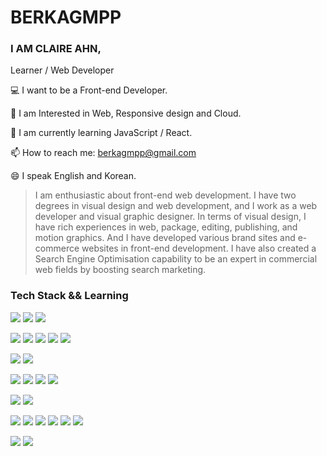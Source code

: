 # BERKAGMPP
### I AM CLAIRE AHN,
Learner / Web Developer

💻 I want to be a Front-end Developer.

🔭 I am Interested in Web, Responsive design and Cloud.

🌱 I am currently learning JavaScript / React.

📫 How to reach me: berkagmpp@gmail.com

😄 I speak English and Korean.


> I am enthusiastic about front-end web development.
I have two degrees in visual design and web development, and I work as a web developer and visual graphic designer.
In terms of visual design, I have rich experiences in web, package, editing, publishing, and motion graphics. 
And I have developed various brand sites and e-commerce websites in front-end development.
I have also created a Search Engine Optimisation capability to be an expert in commercial web fields by boosting search marketing.

### Tech Stack && Learning

<a href="#"><img src="https://img.shields.io/badge/HTML5-E34F26?style=flat-square&logo=HTML5&logoColor=white"/></a>
<a href="#"><img src="https://img.shields.io/badge/CSS3-1572B6?style=flat-square&logo=CSS3&logoColor=white"/></a>
<a href="#"><img src="https://img.shields.io/badge/Bootstrap-7952B3?style=flat-square&logo=Bootstrap&logoColor=white"/></a>

<a href="#"><img src="https://img.shields.io/badge/JavaScript-E53238?style=flat-square&logo=JavaScript&logoColor=white"/></a>
<a href="#"><img src="https://img.shields.io/badge/TypeScript-3178C6?style=flat-square&logo=TypeScript&logoColor=white"/></a>
<a href="#"><img src="https://img.shields.io/badge/React-005FED?style=flat-square&logo=React&logoColor=white"/></a>
<a href="#"><img src="https://img.shields.io/badge/Angular-DD0031?style=flat-square&logo=Angular&logoColor=white"/></a>
<a href="#"><img src="https://img.shields.io/badge/jQuery-3C5280?style=flat-square&logo=jQuery&logoColor=white"/></a>

<a href="#"><img src="https://img.shields.io/badge/PHP-777BB4?style=flat-square&logo=PHP&logoColor=white"/></a>
<a href="#"><img src="https://img.shields.io/badge/WordPress-0E9648?style=flat-square&logo=WordPress&logoColor=white"/></a>

<a href="#"><img src="https://img.shields.io/badge/Git-F05032?style=flat-square&logo=Git&logoColor=white"/></a>
<a href="#"><img src="https://img.shields.io/badge/GitHub-303030?style=flat-square&logo=GitHub&logoColor=white"/></a>
<a href="#"><img src="https://img.shields.io/badge/Heroku-430098?style=flat-square&logo=Heroku&logoColor=white"/></a>
<a href="#"><img src="https://img.shields.io/badge/Amazon%20AWS-535D6C?style=flat-square&logo=Amazon%20AWS&logoColor=white"/></a>

<a href="#"><img src="https://img.shields.io/badge/Visual%20Studio-5C2D91?style=flat-square&logo=Visual%20Studio&logoColor=white"/></a>
<a href="#"><img src="https://img.shields.io/badge/Visual%20Studio%20Code-007ACC?style=flat-square&logo=Visual%20Studio%20Code&logoColor=white"/></a>


<a href="#"><img src="https://img.shields.io/badge/Adobe%20Illustrator-D4911E?style=flat-square&logo=Adobe%20Illustrator&logoColor=white"/></a>
<a href="#"><img src="https://img.shields.io/badge/Adobe%20Photoshop-23C8D2?style=flat-square&logo=Adobe%20Photoshop&logoColor=white"/></a>
<a href="#"><img src="https://img.shields.io/badge/Adobe%20InDesign-C41E25?style=flat-square&logo=Adobe%20InDesign&logoColor=white"/></a>
<a href="#"><img src="https://img.shields.io/badge/Adobe%20Premiere%20Pro-1B72BE?style=flat-square&logo=Adobe%20Premiere%20Pro&logoColor=white"/></a>
<a href="#"><img src="https://img.shields.io/badge/Adobe%20After%20Effects-5468FF?style=flat-square&logo=Adobe%20After%20Effects&logoColor=white"/></a>
<a href="#"><img src="https://img.shields.io/badge/Adobe%20XD-981E32?style=flat-square&logo=Adobe%20XD&logoColor=white"/></a>

<a href="#"><img src="https://img.shields.io/badge/Microsoft%20Office-52B54B?style=flat-square&logo=Microsoft%20Office&logoColor=white"/></a>
<a href="#"><img src="https://img.shields.io/badge/Windows-0078D6?style=flat-square&logo=Windows&logoColor=white"/></a>
